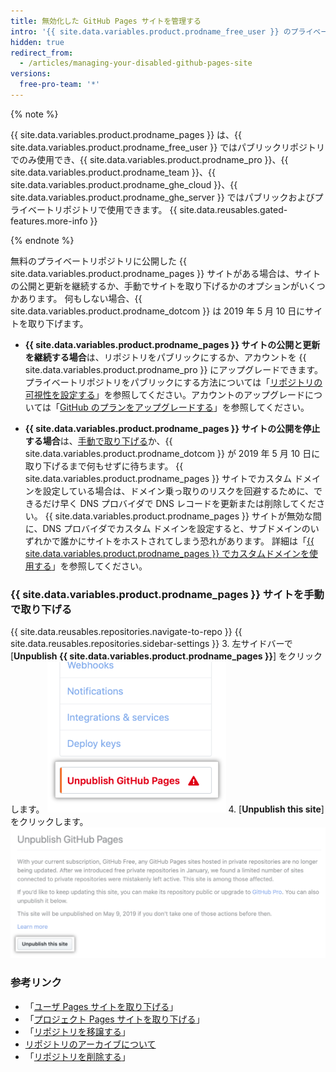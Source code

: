 ```yaml
---
title: 無効化した GitHub Pages サイトを管理する
intro: '{{ site.data.variables.product.prodname_free_user }} のプライベートリポジトリは {{ site.data.variables.product.prodname_pages }} をサポートしませんが、無料のプライベートリポジトリに接続していた限定数の {{ site.data.variables.product.prodname_pages }} サイトが誤ってアクティブなままになっていました。 これらのサイトは更新されず、2019 年 5 月 10 日に {{ site.data.variables.product.prodname_dotcom }} によって取り下げられます。'
hidden: true
redirect_from:
  - /articles/managing-your-disabled-github-pages-site
versions:
  free-pro-team: '*'
---
```


{% note %}

{{ site.data.variables.product.prodname_pages }} は、{{ site.data.variables.product.prodname_free_user }} ではパブリックリポジトリでのみ使用でき、{{ site.data.variables.product.prodname_pro }}、{{ site.data.variables.product.prodname_team }}、{{ site.data.variables.product.prodname_ghe_cloud }}、{{ site.data.variables.product.prodname_ghe_server }} ではパブリックおよびプライベートリポジトリで使用できます。 {{ site.data.reusables.gated-features.more-info }}

{% endnote %}

無料のプライベートリポジトリに公開した {{ site.data.variables.product.prodname_pages }} サイトがある場合は、サイトの公開と更新を継続するか、手動でサイトを取り下げるかのオプションがいくつかあります。 何もしない場合、{{ site.data.variables.product.prodname_dotcom }} は 2019 年 5 月 10 日にサイトを取り下げます。

- **{{ site.data.variables.product.prodname_pages }} サイトの公開と更新を継続する場合**は、リポジトリをパブリックにするか、アカウントを {{ site.data.variables.product.prodname_pro }} にアップグレードできます。 プライベートリポジトリをパブリックにする方法については「[リポジトリの可視性を設定する](/articles/setting-repository-visibility#making-a-private-repository-public)」を参照してください。アカウントのアップグレードについては「[GitHub のプランをアップグレードする](/articles/upgrading-your-github-subscription)」を参照してください。

- **{{ site.data.variables.product.prodname_pages }} サイトの公開を停止する場合**は、[手動で取り下げる](#manually-unpublishing-your-github-pages-site)か、{{ site.data.variables.product.prodname_dotcom }} が 2019 年 5 月 10 日に取り下げるまで何もせずに待ちます。 {{ site.data.variables.product.prodname_pages }} サイトでカスタム ドメインを設定している場合は、ドメイン乗っ取りのリスクを回避するために、できるだけ早く DNS プロバイダで DNS レコードを更新または削除してください。 {{ site.data.variables.product.prodname_pages }} サイトが無効な間に、DNS プロバイダでカスタム ドメインを設定すると、サブドメインのいずれかで誰かにサイトをホストされてしまう恐れがあります。 詳細は「[{{ site.data.variables.product.prodname_pages }} でカスタムドメインを使用する](/articles/using-a-custom-domain-with-github-pages)」を参照してください。

### {{ site.data.variables.product.prodname_pages }} サイトを手動で取り下げる

{{ site.data.reusables.repositories.navigate-to-repo }}
{{ site.data.reusables.repositories.sidebar-settings }}
3. 左サイドバーで [**Unpublish {{ site.data.variables.product.prodname_pages }}**] をクリックします。 ![{{ site.data.variables.product.prodname_pages }} サイトを取り下げるリポジトリ設定](/assets/images/help/pages/unpublish-pages-button-sidebar.png)
4. [**Unpublish this site**] をクリックします。 ![{{ site.data.variables.product.prodname_pages }} サイトを取り下げるボタン](/assets/images/help/pages/unpublish-pages-button.png)

### 参考リンク

- 「[ユーザ Pages サイトを取り下げる](articles/unpublishing-a-user-pages-site)」
- 「[プロジェクト Pages サイトを取り下げる](/articles/unpublishing-a-project-pages-site)」
- 「[リポジトリを移譲する](/articles/transferring-a-repository)」
- [リポジトリのアーカイブについて](/articles/about-archiving-repositories)
- 「[リポジトリを削除する](/articles/deleting-a-repository)」
